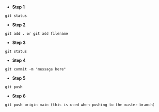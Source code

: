 ---
---
* **Step 1**

```
git status
```

* **Step 2**

```
git add . or git add filename
```

* **Step 3**

```
git status
```

* **Step 4**

```
git commit -m "message here"
```

* **Step 5**

```
git push
```

* **Step 6**

```
git push origin main (this is used when pushing to the master branch)
```

